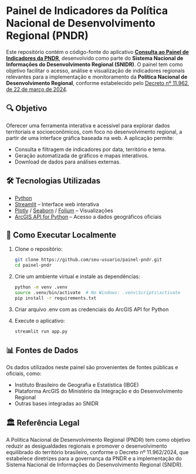 # Painel de Indicadores da Política Nacional de Desenvolvimento Regional (PNDR)

Este repositório contém o código-fonte do aplicativo **[Consulta ao Painel de Indicadores da PNDR](https://pindrtabulacao.streamlit.app/)**, desenvolvido como parte do **Sistema Nacional de Informações do Desenvolvimento Regional (SNIDR)**. O painel tem como objetivo facilitar o acesso, análise e visualização de indicadores regionais relevantes para a implementação e monitoramento da **Política Nacional de Desenvolvimento Regional**, conforme estabelecido pelo [Decreto nº 11.962, de 22 de março de 2024](https://www.planalto.gov.br/ccivil_03/_ato2023-2026/2024/decreto/d11962.htm).

## 🔍 Objetivo

Oferecer uma ferramenta interativa e acessível para explorar dados territoriais e socioeconômicos, com foco no desenvolvimento regional, a partir de uma interface gráfica baseada na web. A aplicação permite:

- Consulta e filtragem de indicadores por data, território e tema.
- Geração automatizada de gráficos e mapas interativos.
- Download de dados para análises externas.

## 🛠️ Tecnologias Utilizadas

- [Python](https://www.python.org/)
- [Streamlit](https://streamlit.io/) – Interface web interativa
- [Plotly](https://plotly.com/python/) / [Seaborn](https://seaborn.pydata.org/) / [Folium](https://python-visualization.github.io/folium/) – Visualizações
- [ArcGIS API for Python](https://developers.arcgis.com/python/) – Acesso a dados geográficos oficiais

## 🚀 Como Executar Localmente

1. Clone o repositório:
   ```bash
   git clone https://github.com/seu-usuario/painel-pndr.git
   cd painel-pndr
   
2. Crie um ambiente virtual e instale as dependências:
   ```bash
   python -m venv .venv
   source .venv/bin/activate  # No Windows: .venv\Scripts\activate
   pip install -r requirements.txt

4. Criar arquivo .env com as credenciais do ArcGIS API for Python

5. Execute o aplicativo:
   ```bash
   streamlit run app.py

## 📊 Fontes de Dados
Os dados utilizados neste painel são provenientes de fontes públicas e oficiais, como:
- Instituto Brasileiro de Geografia e Estatística (IBGE)
- Plataforma ArcGIS do Ministério da Integração e do Desenvolvimento Regional
- Outras bases integradas ao SNIDR

## 🏛️ Referência Legal
A Política Nacional de Desenvolvimento Regional (PNDR) tem como objetivo reduzir as desigualdades regionais e promover o desenvolvimento equilibrado do território brasileiro, conforme o Decreto nº 11.962/2024, que estabelece diretrizes para a governança da PNDR e a implementação do Sistema Nacional de Informações do Desenvolvimento Regional (SNIDR).
